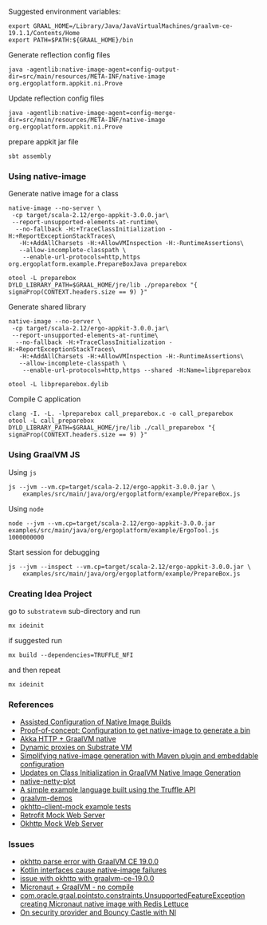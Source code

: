 
Suggested environment variables:

```
export GRAAL_HOME=/Library/Java/JavaVirtualMachines/graalvm-ce-19.1.1/Contents/Home
export PATH=$PATH:${GRAAL_HOME}/bin
```

Generate reflection config files
```
java -agentlib:native-image-agent=config-output-dir=src/main/resources/META-INF/native-image org.ergoplatform.appkit.ni.Prove
```

Update reflection config files
```
java -agentlib:native-image-agent=config-merge-dir=src/main/resources/META-INF/native-image org.ergoplatform.appkit.ni.Prove
```

prepare appkit jar file
```
sbt assembly
```

### Using native-image

Generate native image for a class
```
native-image --no-server \
 -cp target/scala-2.12/ergo-appkit-3.0.0.jar\
 --report-unsupported-elements-at-runtime\
  --no-fallback -H:+TraceClassInitialization -H:+ReportExceptionStackTraces\
   -H:+AddAllCharsets -H:+AllowVMInspection -H:-RuntimeAssertions\
   --allow-incomplete-classpath \
    --enable-url-protocols=http,https org.ergoplatform.example.PrepareBoxJava preparebox
    
otool -L preparebox
DYLD_LIBRARY_PATH=$GRAAL_HOME/jre/lib ./preparebox "{ sigmaProp(CONTEXT.headers.size == 9) }"
```
    
Generate shared library
```
native-image --no-server \
 -cp target/scala-2.12/ergo-appkit-3.0.0.jar\
 --report-unsupported-elements-at-runtime\
  --no-fallback -H:+TraceClassInitialization -H:+ReportExceptionStackTraces\
   -H:+AddAllCharsets -H:+AllowVMInspection -H:-RuntimeAssertions\
   --allow-incomplete-classpath \
    --enable-url-protocols=http,https --shared -H:Name=libpreparebox
    
otool -L libpreparebox.dylib
```

Compile C application 
```
clang -I. -L. -lpreparebox call_preparebox.c -o call_preparebox
otool -L call_preparebox
DYLD_LIBRARY_PATH=$GRAAL_HOME/jre/lib ./call_preparebox "{ sigmaProp(CONTEXT.headers.size == 9) }"
```

### Using GraalVM JS

Using  `js`
```
js --jvm --vm.cp=target/scala-2.12/ergo-appkit-3.0.0.jar \
    examples/src/main/java/org/ergoplatform/example/PrepareBox.js
```
Using `node`
```
node --jvm --vm.cp=target/scala-2.12/ergo-appkit-3.0.0.jar examples/src/main/java/org/ergoplatform/example/ErgoTool.js  1000000000
```
Start session for debugging
```
js --jvm --inspect --vm.cp=target/scala-2.12/ergo-appkit-3.0.0.jar \
    examples/src/main/java/org/ergoplatform/example/PrepareBox.js
```


### Creating Idea Project

go to `substratevm` sub-directory and run
```
mx ideinit
```
if suggested run 
```
mx build --dependencies=TRUFFLE_NFI
```
and then repeat
```
mx ideinit
```

### References

- [Assisted Configuration of Native Image Builds](https://github.com/oracle/graal/blob/master/substratevm/CONFIGURE.md)
- [Proof-of-concept: Configuration to get native-image to generate a bin](https://github.com/cloudstateio/cloudstate/pull/56)
- [Akka HTTP + GraalVM native](https://github.com/vmencik/akka-graal-native/blob/master/README.md#logging)
- [Dynamic proxies on Substrate VM](https://github.com/oracle/graal/blob/master/substratevm/DYNAMIC_PROXY.md)
- [Simplifying native-image generation with Maven plugin and embeddable configuration](https://medium.com/graalvm/simplifying-native-image-generation-with-maven-plugin-and-embeddable-configuration-d5b283b92f57)
- [Updates on Class Initialization in GraalVM Native Image Generation](https://medium.com/graalvm/updates-on-class-initialization-in-graalvm-native-image-generation-c61faca461f7)
- [native-netty-plot](https://github.com/graalvm/graalvm-demos/tree/master/native-netty-plot)
- [A simple example language built using the Truffle API](https://github.com/graalvm/simplelanguage)
- [graalvm-demos](https://github.com/graalvm/graalvm-demos)
- [okhttp-client-mock example tests](https://github.com/gmazzo/okhttp-client-mock/blob/master/library/src/test/java/okhttp3/mock/MockInterceptorITTest.java)
- [Retrofit Mock Web Server](https://github.com/square/retrofit/tree/master/retrofit-mock)
- [Okhttp Mock Web Server](https://github.com/square/okhttp/tree/master/mockwebserver)

### Issues
- [okhttp parse error with GraalVM CE 19.0.0](https://github.com/oracle/graal/issues/1521)
- [Kotlin interfaces cause native-image failures](https://github.com/oracle/graal/issues/1549)
- [issue with okhttp with graalvm-ce-19.0.0](https://github.com/oracle/graal/issues/1294)
- [Micronaut + GraalVM - no compile](https://github.com/flowable/flowable-engine/issues/1974)
- [com.oracle.graal.pointsto.constraints.UnsupportedFeatureException creating Micronaut native image with Redis Lettuce](https://github.com/oracle/graal/issues/1036)
- [On security provider and Bouncy Castle with NI](https://github.com/oracle/graal/issues/951)

